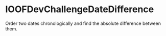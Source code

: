 # IOOFDevChallengeDateDifference

Order two dates chronologically and find the absolute difference between them.
